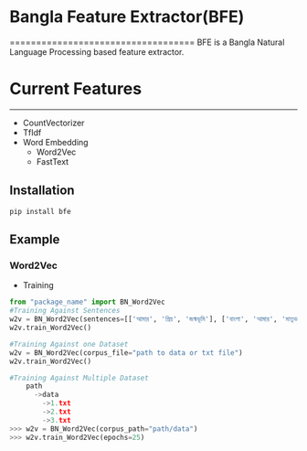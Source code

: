 # Bangla Feature Extractor(BFE)
===================================
BFE is a Bangla Natural Language Processing based feature extractor.


# Current Features
---

  - CountVectorizer
  - TfIdf
  - Word Embedding
    - Word2Vec
    - FastText

## Installation
```
pip install bfe
```
## Example
### Word2Vec
- Training
```py
from "package_name" import BN_Word2Vec
#Training Against Sentences
w2v = BN_Word2Vec(sentences=[['আমার', 'প্রিয়', 'জন্মভূমি'], ['বাংলা', 'আমার', 'মাতৃভাষা']])
w2v.train_Word2Vec()

#Training Against one Dataset
w2v = BN_Word2Vec(corpus_file="path to data or txt file")
w2v.train_Word2Vec()

#Training Against Multiple Dataset
    path
      ->data
        ->1.txt
        ->2.txt
        ->3.txt
>>> w2v = BN_Word2Vec(corpus_path="path/data")
>>> w2v.train_Word2Vec(epochs=25)
```